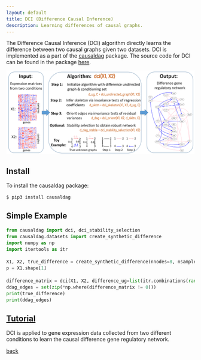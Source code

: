```yaml
---
layout: default
title: DCI (Difference Causal Inference)
description: Learning differences of causal graphs.
---
```


The Difference Causal Inference (DCI) algorithm directly learns the difference between two causal graphs given two datasets. DCI is implemented as a part of the [causaldag](https://github.com/uhlerlab/causaldag) package. The source code
for DCI can be found in the package [here](https://github.com/uhlerlab/causaldag/blob/master/causaldag/structure_learning/difference/difference_dag.py).

![](images/dci.png)

## Install
To install the causaldag package:
```
$ pip3 install causaldag
```

## Simple Example
```python
from causaldag import dci, dci_stability_selection
from causaldag.datasets import create_synthetic_difference
import numpy as np
import itertools as itr

X1, X2, true_difference = create_synthetic_difference(nnodes=8, nsamples=10000)
p = X1.shape[1]

difference_matrix = dci(X1, X2, difference_ug=list(itr.combinations(range(p), 2)))
ddag_edges = set(zip(*np.where(difference_matrix != 0)))
print(true_difference)
print(ddag_edges)
```

## [Tutorial](./dci_tutorial.html)
DCI is applied to gene expression data collected from two different conditions to learn the causal difference gene regulatory network.


[back](./)